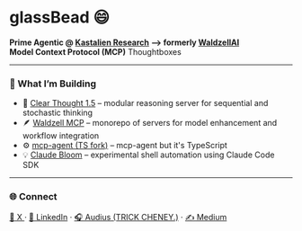 # glassBead 😄

**Prime Agentic @ [Kastalien Research](https://github.com/Kastalien-Research) --> formerly [WaldzellAI](https://github.com/waldzellAI)**  
**Model Context Protocol (MCP)** Thoughtboxes

---

### 🧩 What I’m Building
- 🧠 [Clear Thought 1.5](https://github.com/waldzellAI/clearthought-onepointfive) – modular reasoning server for sequential and stochastic thinking  
- 🪶 [Waldzell MCP](https://github.com/waldzellAI/model-enhancement-servers) – monorepo of servers for model enhancement and workflow integration  
- ⚙️ [mcp-agent (TS fork)](https://github.com/waldzellAI/mcp-agent-ts) – mcp-agent but it's TypeScript
- 💡 [Claude Bloom](https://github.com/glassBead-tc/claude-bloom) – experimental shell automation using Claude Code SDK

---


### 🌐 Connect
[💬 X ](https://x.com/glassBeadDeux) · [🔗 LinkedIn](https://linkedin.com/in/glassBead-tc) · [🎧 Audius (TRICK CHENEY.)](https://audius.co/mynameiscards) · [✍️ Medium](https://glassBead-tc.medium.com)

<!--
**glassBead-tc/glassBead-tc** is a ✨ _special_ ✨ repository because its `README.md` (this file) appears on your GitHub profile.

Here are some ideas to get you started:

- 🔭 I’m currently working on ...
- 🌱 I’m currently learning ...
- 👯 I’m looking to collaborate on ...
- 🤔 I’m looking for help with ...
- 💬 Ask me about ...
- 📫 How to reach me: ...
- 😄 Pronouns: ...
- ⚡ Fun fact: ...
-->
